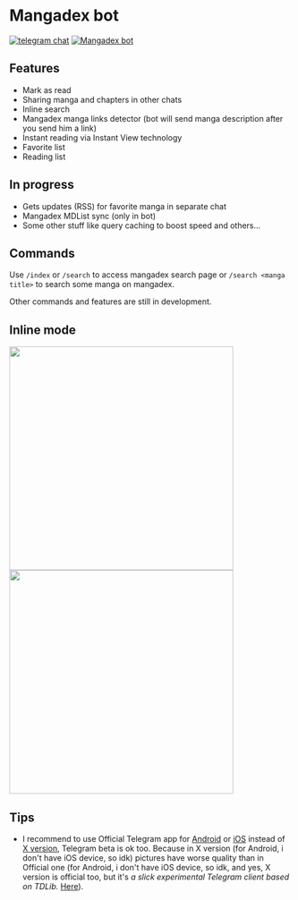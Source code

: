 # Mangadex bot

[![telegram chat](https://img.shields.io/badge/telegram-chat-blue.svg)](https://t.me/joinchat/C3fG501tOFdVUSaOqxDigA) [![Mangadex bot](https://img.shields.io/badge/mangadex-bot-blue.svg)](https://t.me/mymanga_bot)

## Features

- Mark as read
- Sharing manga and chapters in other chats
- Inline search
- Mangadex manga links detector (bot will send manga description after you send him a link)
- Instant reading via Instant View technology
- Favorite list
- Reading list

## In progress

- Gets updates (RSS) for favorite manga in separate chat
- Mangadex MDList sync (only in bot)
- Some other stuff like query caching to boost speed and others...

## Commands

Use `/index` or `/search` to access mangadex search page or `/search <manga title>` to search some manga on mangadex.  

Other commands and features are still in development.  

## Inline mode

<img src="https://i.imgur.com/5i5LiOs.png" height="400"><img src="https://i.imgur.com/UC5Dfg9.png" height="400">

## Tips

- I recommend to use Official Telegram app for [Android](https://telegram.org/dl/android) or [iOS](https://telegram.org/dl/ios) instead of [X version](https://play.google.com/store/apps/details?id=org.thunderdog.challegram&hl=en), Telegram beta is ok too. Because in X version (for Android, i don't have iOS device, so idk) pictures have worse quality than in Official one (for Android, i don't have iOS device, so idk, and yes, X version is official too, but it's _a slick experimental Telegram client based on TDLib._ [Here](https://telegram.org/apps#telegram-database-library-tdlib)).
